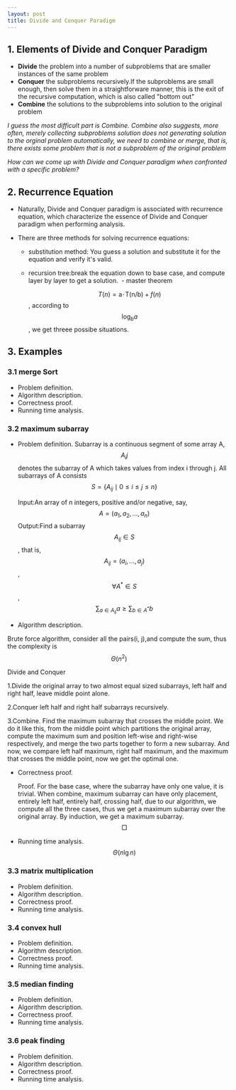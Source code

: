 ```yaml
---
layout: post
title: Divide and Conquer Paradigm
---
```


## 1. Elements of Divide and Conquer Paradigm
- **Divide** the problem into a number of subproblems that are smaller instances of the same problem
- **Conquer** the subproblems recursively.If the subproblems are small enough, then solve them in a straightforware manner, this is the exit of the recursive computation, which is also called "bottom out"
- **Combine** the solutions to the subproblems into solution to the original problem

_I guess the most difficult part is Combine. Combine also suggests, more often, merely collecting subproblems solution does not generating solution to the orginal problem automatically, we need to combine or merge, that is, there exists some problem that is not a subproblem of the original problem_

_How can we come up with Divide and Conquer paradigm when confronted with a specific problem?_

## 2. Recurrence Equation
- Naturally, Divide and Conquer paradigm is associated with recurrence equation, which characterize the essence of Divide and Conquer paradigm when performing analysis.

+ There are three methods for solving recurrence equations:
  - substitution method: You guess a solution and substitute it for the equation and verify it's valid.
  - recursion tree:break the equation down to base case, and compute layer by layer to get a solution.
  - master theorem
  
    $$T(n) = \mathrm{a}\!\cdot\!\mathrm{T(n/b)} + f(n)$$, according to $$\log_b a$$, we get threee possibe situations.

## 3. Examples
### 3.1 merge Sort
- Problem definition.
- Algorithm description.
- Correctness proof.
- Running time analysis.

### 3.2 maximum subarray
- Problem definition.
  Subarray is a continuous segment of some array A, $$A_ij$$ denotes the subarray of A which takes values from index i through j. All subarrays of A consists $$S = \{A_{ij} \mid 0 \le i \le j \le n\}$$
  
  Input:An array of n integers, positive and/or negative, say, $$A = (a_1, a_2,...,a_n)$$
  Output:Find a subarray $$A_{ij}\in S$$, that is, $$A_{ij} = (a_i,...,a_j)$$, $$\forall A^* \in S$$, $$\sum_{a \in A_{ij}} a \ge \sum_{b \in A^*} b$$
- Algorithm description.

Brute force algorithm, consider all the pairs(i, j),and compute the sum, thus the complexity is $$\Theta(n^2)$$

Divide and Conquer

  1.Divide the original array to two almost equal sized subarrays, left half and right half, leave middle point alone.
  
  2.Conquer left half and right half subarrays recursively.
  
  3.Combine. Find the maximum subarray that crosses the middle point. We do it like this, from the middle point which partitions the original array, compute the maximum sum and position left-wise and right-wise respectively, and merge the two parts together to form a new subarray. And now, we compare left half maximum, right half maximum, and the maximum that crosses the middle point, now we get the optimal one. 
  
  
- Correctness proof.

  Proof. For the base case, where the subarray have only one value, it is trivial.
         When combine, maximum subarray can have only placement, entirely left half, entirely half, crossing half, due to our algorithm, we compute all the three cases, thus we get a maximum subarray over the original array.
         By induction, we get a maximum subarray. $$\Box$$
      
      
- Running time analysis.
  $$\Theta(n\lg n)$$
  
### 3.3 matrix multiplication
- Problem definition.
- Algorithm description.
- Correctness proof.
- Running time analysis.

### 3.4 convex hull
- Problem definition.
- Algorithm description.
- Correctness proof.
- Running time analysis.

### 3.5 median finding
- Problem definition.
- Algorithm description.
- Correctness proof.
- Running time analysis.

### 3.6 peak finding
- Problem definition.
- Algorithm description.
- Correctness proof.
- Running time analysis.
